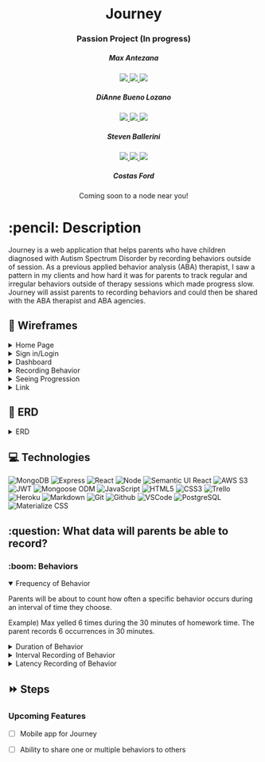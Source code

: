 <div align="center">
   <h1>Journey</h1>
   <h3>Passion Project (In progress)</h3>
   <h5>Max Antezana</h5>
   
   <a href="https://mantezana1998.github.io/portfolio/" target="_blank">
      <img src="https://img.shields.io/badge/-Portfolio:_mantezana1998.github.io-darkgreen?style=flat&logo=medium"/>
   </a>
   <a href="https://www.linkedin.com/in/antezana-max/" target="_blank">
      <img src="https://img.shields.io/badge/-linkedin.com/in/user-blue?style=flat&``logo=Linkedin&logoColor=white">
   </a> 
   <a href="mailto:maximo00antezana@gmail.com" target="_blank">
      <img src="https://img.shields.io/badge/-Maximo00Antezana@gmail.com-c14438?style=flat&logo=Gmail&``logoColor=white">
   </a>

   <h5>DiAnne Bueno Lozano</h5>
   
   <a href="https://github.com/ditabu" target="_blank">
      <img src="https://img.shields.io/badge/-Portfolio:_ditabu.github.io-darkgreen?style=flat&logo=medium"/>
   </a>
   <a href="https://www.linkedin.com/in/ditabu/" target="_blank">
      <img src="https://img.shields.io/badge/-linkedin.com/in/ditabu-blue?style=flat&``logo=Linkedin&logoColor=white">
   </a> 
   <a href="mailto:dibueno@gmail.com" target="_blank">
      <img src="https://img.shields.io/badge/-Dibueno@gmail.com-c14438?style=flat&logo=Gmail&``logoColor=white">
   </a>

   <h5>Steven Ballerini</h5>
   
   <a href="https://github.com/StevenB94" target="_blank">
      <img src="https://img.shields.io/badge/-Portfolio:_StevenB94.github.io-darkgreen?style=flat&logo=medium"/>
   </a>
   <a href="https://www.linkedin.com/in/stevenballerini1/" target="_blank">
      <img src="https://img.shields.io/badge/-linkedin.com/in/stevenballerini1-blue?style=flat&``logo=Linkedin&logoColor=white">
   </a> 
   <a href="mailto:ballerini.steven@gmail.com" target="_blank">
      <img src="https://img.shields.io/badge/-ballerini.steven@gmail.com-c14438?style=flat&logo=Gmail&``logoColor=white">
   </a>
   <h5>Costas Ford</h5>

   <div>Coming soon to a node near you!</div>
</div>
   
<h1>:pencil: Description</h1>
<p>Journey is a web application that helps parents who have children diagnosed with Autism Spectrum Disorder by recording behaviors outside of session. As a previous applied behavior analysis (ABA) therapist, I saw a pattern in my clients and how hard it was for parents to track regular and irregular behaviors outside of therapy sessions which made progress slow. Journey will assist parents to recording behaviors and could then be shared with the ABA therapist and ABA agencies.</p>

## :floppy_disk: Wireframes

<details>
   <summary>Home Page</summary>
   <h3 align="center">Home Page</h3>
   <img src="https://i.imgur.com/GrogAMD.png" width="700"/> 
</details>

<details>
   <summary>Sign in/Login</summary>
   <h3 align="center">Sign In/Login</h3>
   <img src="https://i.imgur.com/zUgEP8X.png" width="700"/> 
</details>

<details>
   <summary>Dashboard</summary>
   <h3 align="center">Dashboard</h3>
   <img src="https://i.imgur.com/dCIA2Cs.png" width="700"/> 
</details>

<details>
   <summary>Recording Behavior</summary>
   <h3 align="center">See Created Behavior</h3>
   <img src="https://i.imgur.com/cgICssa.png" width="700"/> 

   <h3 align="center">Recording Behavior</h3>
   <img src="https://i.imgur.com/9xZFFoW.png" width="700"/> 
</details>

<details>
   <summary>Seeing Progression</summary>
   <h3 align="center">Seeing Progression</h3>
   <img src="https://i.imgur.com/oRdATMr.png" width="700"/> 
</details>

<details>
   <summary>Link</summary>
   [Visit Figma Link](https://www.figma.com/file/Qy850g1X5FqhrjhRPTRBPG/Untitled?node-id=0%3A1)
</details>

## :thought_balloon: ERD

<details>
   <summary>ERD</summary>
   <img src="https://i.imgur.com/9pyPBaG.png" width="700" alt="ERD"/> 
</details>

## :computer: Technologies 

![MongoDB](https://img.shields.io/badge/-MongoDB-333?style=flat&logo=mongodb)
![Express](https://img.shields.io/badge/-Express-333?style=flat&logo=express)
![React](https://img.shields.io/badge/-React-333?style=flat&logo=react) 
![Node](https://img.shields.io/badge/-Node.js-333?style=flat&logo=node.js)
![Semantic UI React](https://img.shields.io/badge/-Semantic%20UI%20React-333?style=flat&logo=semanticuireact)
![AWS S3](https://img.shields.io/badge/-AWS_S3-333?style=flat&logo=amazons3)
![JWT](https://img.shields.io/badge/-JSON_Web_Tokens-333?style=flat&logo=jsonwebtokens)
![Mongoose ODM](https://img.shields.io/badge/-Mongoose_ODM-333?style=flat&logo=mongodb)
![JavaScript](https://img.shields.io/badge/-JavaScript-333?style=flat&logo=javascript) 
![HTML5](https://img.shields.io/badge/-HTML5-333?style=flat&logo=html5)
![CSS3](https://img.shields.io/badge/-CSS-333?style=flat&logo=css3)
![Trello](https://img.shields.io/badge/-Trello-333?style=flat&logo=trello) 
![Heroku](https://img.shields.io/badge/-Heroku-333?style=flat&logo=heroku)
![Markdown](https://img.shields.io/badge/-Markdown-333?style=flat&logo=markdown)
![Git](https://img.shields.io/badge/-Git-333?style=flat&logo=git)
![Github](https://img.shields.io/badge/-GitHub-333?style=flat&logo=github)
![VSCode](https://img.shields.io/badge/-VS_Code-333?style=flat&logo=visualstudio)
![PostgreSQL](https://img.shields.io/badge/-PostgreSQL-333?style=flat&logo=postgresql)
![Materialize CSS](https://img.shields.io/badge/-Materialize_CSS-333?style=flat&logo=materialdesign) 

<h2> :question: What data will parents be able to record? </h2>

<h3> :boom: Behaviors </h3>

<details open>
   <summary>Frequency of Behavior</summary>
   <p>Parents will be about to count how often a specific behavior occurs during an interval of time they choose.</p>
   <p>Example) Max yelled 6 times during the 30 minutes of homework time. The parent records 6 occurrences  in 30 minutes.</p>
</details>

<details>
   <summary>Duration of Behavior</summary>
   <p>Parents will be about to record how long a specific behavior occurs during an interval of time they choose.</p>
   <p>Example) Max had a tantrum for 20 minutes. The parent records 20 minutes.</p>
</details>

<details>
   <summary>Interval Recording of Behavior</summary>
   <p>Parents can measure the time it takes for a behavior to occur after a verbal cue or event.</p>
   <p>Example) Max’s mom gives a verbal cue, “It’s time to wash our hands!” and it took Max 8 seconds to get up and walk towards the sink and turn on the faucet. The parent records 8 seconds.</p>
</details>

<details>
   <summary>Latency Recording of Behavior</summary>
   <p>Parents will measure when a behavior occurs or doesn't occur during specified time frames.</p>
   <p>Example when behavior occurs) Max is playing tag with his siblings (10 minutes) and the RBT (Registered Behavior Technician) records how many times he is aggressive (shove, kick, or shoulder) his siblings. Max didn’t hit anybody. The RBT recorded 0 in 10 minutes.</p>

   <p>Example when behavior doesn’t occur)  Max shows aggression when he loses in any game. Throughout the session, the RBT and Max played 4 games, Max lost all 4 games, and didn’t hit the RBT in the shoulder. The RBT recorded 0 in 4 games.</p>
</details>

## :fast_forward: Steps   

### Upcoming Features

- [ ] Mobile app for Journey 

- [ ] Ability to share one or multiple behaviors to others